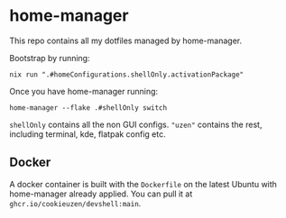 # home-manager

This repo contains all my dotfiles managed by home-manager.

Bootstrap by running:
```
nix run ".#homeConfigurations.shellOnly.activationPackage"
```

Once you have home-manager running:
```
home-manager --flake .#shellOnly switch
```

`shellOnly` contains all the non GUI configs.
`"uzen"` contains the rest, including terminal, kde, flatpak config etc.

## Docker

A docker container is built with the `Dockerfile` on the latest Ubuntu with home-manager already applied.
You can pull it at `ghcr.io/cookieuzen/devshell:main`.

